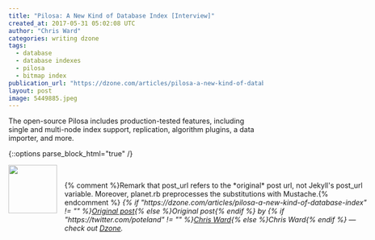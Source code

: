 ```yaml
---
title: "Pilosa: A New Kind of Database Index [Interview]"
created_at: 2017-05-31 05:02:08 UTC
author: "Chris Ward"
categories: writing dzone
tags:
  - database
  - database indexes
  - pilosa
  - bitmap index
publication_url: "https://dzone.com/articles/pilosa-a-new-kind-of-database-index"
layout: post
image: 5449885.jpeg
---
```

The open-source Pilosa includes production-tested features, including single and multi-node index support, replication, algorithm plugins, a data importer, and more.


{::options parse_block_html="true" /}
<div class="author">
   <img src="https://www.rss-specifications.com/rss-spec-rss.gif" style="width: 96px; height: 96;">
   <span style="position: absolute; padding: 32px 15px;">{% comment %}Remark that post_url refers to the *original* post url, not Jekyll's post_url variable. Moreover, planet.rb preprocesses the substitutions with Mustache.{% endcomment %}
      <i>{% if "https://dzone.com/articles/pilosa-a-new-kind-of-database-index" != "" %}<a href="https://dzone.com/articles/pilosa-a-new-kind-of-database-index">Original post</a>{% else %}Original post{% endif %} by {% if "https://twitter.com/poteland" != "" %}<a href="https://twitter.com/poteland">Chris Ward</a>{% else %}Chris Ward{% endif %} &mdash; check out <a href="https://dzone.com">Dzone</a>.</i>
  </span>
</div>
